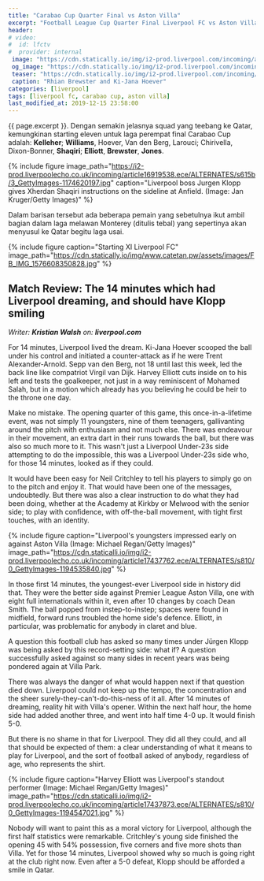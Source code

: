 ```yaml
---
title: "Carabao Cup Quarter Final vs Aston Villa"
excerpt: "Football League Cup Quarter Final Liverpool FC vs Aston Villa. Rabu, 18 Desember 2019, 02:45 WIB"
header:
# video:
#  id: lfctv
#  provider: internal
 image: "https://cdn.statically.io/img/i2-prod.liverpool.com/incoming/article16681628.ece/ALTERNATES/s810/0_GettyImages-1164740160.jpg"
 og_image: "https://cdn.statically.io/img/i2-prod.liverpool.com/incoming/article16681628.ece/ALTERNATES/s810/0_GettyImages-1164740160.jpg"
 teaser: "https://cdn.statically.io/img/i2-prod.liverpool.com/incoming/article16681628.ece/ALTERNATES/s540/0_GettyImages-1164740160.jpg"
 caption: "Rhian Brewster and Ki-Jana Hoever"
categories: [liverpool]
tags: [liverpool fc, carabao cup, aston villa]
last_modified_at: 2019-12-15 23:58:00
---
```


{{ page.excerpt }}. Dengan semakin jelasnya squad yang teebang ke Qatar, kemungkinan starting eleven untuk laga perempat final Carabao Cup adalah: **Kelleher**; **Williams**, Hoever, Van den Berg, Larouci; Chirivella, Dixon-Bonner, **Shaqiri**; **Elliott**, **Brewster**, **Jones**.

{% include figure image_path="https://i2-prod.liverpoolecho.co.uk/incoming/article16919538.ece/ALTERNATES/s615b/3_GettyImages-1174620197.jpg" caption="Liverpool boss Jurgen Klopp gives Xherdan Shaqiri instructions on the sideline at Anfield. (Image: Jan Kruger/Getty Images)" %}

Dalam barisan tersebut ada beberapa pemain yang sebetulnya ikut ambil bagian dalam laga melawan Monterey (ditulis tebal) yang sepertinya akan menyusul ke Qatar begitu laga usai.

{% include figure caption="Starting XI Liverpool FC" image_path="https://cdn.statically.io/img/www.catetan.pw/assets/images/FB_IMG_1576608350828.jpg" %}

## Match Review: The 14 minutes which had Liverpool dreaming, and should have Klopp smiling

_Writer: **Kristian Walsh** on: **liverpool.com**_

For 14 minutes, Liverpool lived the dream. Ki-Jana Hoever scooped the ball under his control and initiated a counter-attack as if he were Trent Alexander-Arnold. Sepp van den Berg, not 18 until last this week, led the back line like compatriot Virgil van Dijk. Harvey Elliott cuts inside on to his left and tests the goalkeeper, not just in a way reminiscent of Mohamed Salah, but in a motion which already has you believing he could be heir to the throne one day.

Make no mistake. The opening quarter of this game, this once-in-a-lifetime event, was not simply 11 youngsters, nine of them teenagers, gallivanting around the pitch with enthusiasm and not much else. There was endeavour in their movement, an extra dart in their runs towards the ball, but there was also so much more to it. This wasn't just a Liverpool Under-23s side attempting to do the impossible, this was a Liverpool Under-23s side who, for those 14 minutes, looked as if they could.

It would have been easy for Neil Critchley to tell his players to simply go on to the pitch and enjoy it. That would have been one of the messages, undoubtedly. But there was also a clear instruction to do what they had been doing, whether at the Academy at Kirkby or Melwood with the senior side; to play with confidence, with off-the-ball movement, with tight first touches, with an identity.

{% include figure caption="Liverpool's youngsters impressed early on against Aston Villa (Image: Michael Regan/Getty Images)" image_path="https://cdn.staticalli.io/img/i2-prod.liverpoolecho.co.uk/incoming/article17437762.ece/ALTERNATES/s810/0_GettyImages-1194535840.jpg" %}

In those first 14 minutes, the youngest-ever Liverpool side in history did that. They were the better side against Premier League Aston Villa, one with eight full internationals within it, even after 10 changes by coach Dean Smith. The ball popped from instep-to-instep; spaces were found in midfield, forward runs troubled the home side's defence. Elliott, in particular, was problematic for anybody in claret and blue.

A question this football club has asked so many times under Jürgen Klopp was being asked by this record-setting side: what if? A question successfully asked against so many sides in recent years was being pondered again at Villa Park.

There was always the danger of what would happen next if that question died down. Liverpool could not keep up the tempo, the concentration and the sheer surely-they-can't-do-this-ness of it all. After 14 minutes of dreaming, reality hit with Villa's opener. Within the next half hour, the home side had added another three, and went into half time 4-0 up. It would finish 5-0.

But there is no shame in that for Liverpool. They did all they could, and all that should be expected of them: a clear understanding of what it means to play for Liverpool, and the sort of football asked of anybody, regardless of age, who represents the shirt.

{% include figure caption="Harvey Elliott was Liverpool's standout performer (Image: Michael Regan/Getty Images)" 
image_path="https://cdn.staticalli.io/img/i2-prod.liverpoolecho.co.uk/incoming/article17437873.ece/ALTERNATES/s810/0_GettyImages-1194547021.jpg" %}

Nobody will want to paint this as a moral victory for Liverpool, although the first half statistics were remarkable. Critchley's young side finished the opening 45 with 54% possession, five corners and five more shots than Villa. Yet for those 14 minutes, Liverpool showed why so much is going right at the club right now. Even after a 5-0 defeat, Klopp should be afforded a smile in Qatar.
